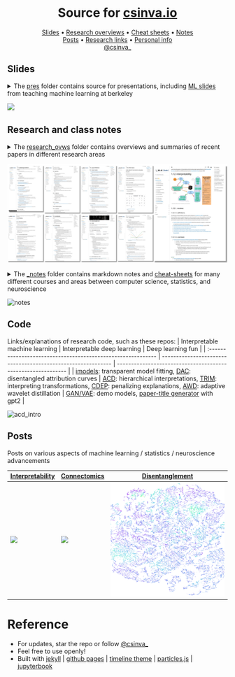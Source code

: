 <h1 align="center">Source for <a href="https://csinva.github.io">csinva.io</a></h1>

<p align="center">
  <a href="pres">Slides</a> •
  <a href="_notes/research_ovws">Research overviews</a> •
  <a href="_notes/cheat_sheets">Cheat sheets</a> •
  <a href="_notes">Notes</a>
  <br>
  <a href="_blog">Posts</a> •
  <a href="#code">Research links</a>  •
  <a href="https://scholar.google.com/citations?hl=en&user=XpttKK8AAAAJ&view_op=list_works&sortby=pubdate">Personal info</a>
  <br>
  <a href="https://twitter.com/csinva_">@csinva_</a>
</p>

## Slides

<details>
<summary>The <a href="pres">pres</a> folder contains source for presentations, including <a href="https://csinva.github.io/pres/189/#/">ML slides</a> from teaching machine learning at berkeley</summary>
The source is in markdown (<a href="https://csinva.io/blog/misc/reveal_md_enhanced/readme">built with reveal-md</a>) and is easily editable / exportable
<ul>
	<li><a href="https://csinva.io/pres/189/#/">ML slides (berkeley cs 189)</a></li>
	<li><a href="https://csinva.io/pres/188/#/">AI slides (berkeley cs 188)</a></li>   <li><a href="https://docs.google.com/presentation/d/1RIdbV279r20marRrN0b1bu2z9STkrivsMDa_Dauk8kE/present?slide=id.p">Interpretability workshop</a></li> 
	<li><a href="https://docs.google.com/presentation/d/1cdzZsyRYRs9GiR9s2-V7OO8oIcaabT5TVJFGR9qk_HY/present?slide=id.p">Disentanngled interpretations</a></li> 
</ul> 
</details>

![](assets/img/pres_demo.gif)

## Research and class notes

<details>
<summary>The <a href="_notes/research_ovws">research_ovws</a> folder contains overviews and summaries of recent papers in different research areas</summary>
<ul>
<li><a href="https://github.com/csinva/csinva.github.io/blob/master/_notes/research_ovws/ovw_interp.md">Interpretability</a></li>
<li><a href="https://csinva.io/notes/research_ovws/ovw_causal_inference.html">Causal inference</a></li>
<li><a href="https://csinva.io/notes/research_ovws/ovw_transfer_learning.html">Transfer learning</a></li>
<li><a href="https://csinva.io/notes/research_ovws/ovw_uncertainty.html">Uncertainty</a></li>
<li><a href="https://github.com/csinva/csinva.github.io/blob/master/_notes/research_ovws/ovw_dl_theory.md">DL theory</a></li>
<li><a href="https://github.com/csinva/csinva.github.io/blob/master/_notes/research_ovws/ovw_complexity.md">Complexity</a></li>
<li><a href="https://github.com/csinva/csinva.github.io/blob/master/_notes/research_ovws/ovw_scat.md">Scattering transform</a></li>
<li><a href="https://github.com/csinva/csinva.github.io/blob/master/_notes/research_ovws/ovw_dl_for_neuro.md">DL in neuroscience</a></li>
</ul>
</details>

![interp](assets/img/notes_screenshot.jpg)

<details>
<summary>The <a href="_notes">_notes</a> folder contains markdown notes and <a href="_notes/cheat_sheets">cheat-sheets</a> for many different courses and areas between computer science, statistics, and neuroscience</summary>
<ul>
  <li><a href="https://csinva.io/notes/cheat_sheets/interp.svg">Interpretability cheat sheet</a></li>
  <li><a href="https://csinva.io/notes/neuro/comp_neuro.html">Computational neuroscience</a></li>
  <li><a href="https://csinva.io/notes/stat/causal_inference.html">Causal inference notes</a></li>
  <li><a href="https://csinva.io/notes/ml/classification.html">Classification</a></li>
  <li><a href="https://csinva.io/notes/math/linear_algebra.html">Linear algebra</a></li>
  <li><a href="https://csinva.io/notes/stat/info_theory.html">Info theory</a></li>
  <li><a href="https://csinva.io/notes/ml/comp_vision.html">Computer vision</a></li>
  <li><a href="https://csinva.io/#:~:text=A%20rough%20set%20of%20notes%20which%20may%20serve%20as%20useful%20reference%20for%20people%20in%20machine%20learning%20/%20neuroscience.">Way more notes here</a></li>
</ul>
</details>

![notes](https://csinva.io/notes/cheat_sheets/interp.svg?sanitize=True)


## Code

Links/explanations of research code, such as these repos:
| Interpretable machine learning                               | Interpretable deep learning                                  | Deep learning fun                                            |
| :----------------------------------------------------------- | ------------------------------------------------------------ | ------------------------------------------------------------ |
| [imodels](https://github.com/csinva/interpretability-implementations-demos): transparent model fitting, [DAC](https://github.com/csinva/disentangled_attribution_curves): disentangled attribution curves | [ACD](https://github.com/csinva/hierarchical-dnn-interpretations): hierarchical interpretations, [TRIM](https://github.com/csinva/transformation-importance): interpreting transformations, [CDEP](https://github.com/laura-rieger/deep-explanation-penalization): penalizing explanations, [AWD](https://github.com/Yu-Group/adaptive-wavelet-distillation): adaptive wavelet distillation | [GAN/VAE](https://github.com/csinva/pytorch_gan_pretrained): demo models, [paper-title generator](https://github.com/csinva/gpt2-paper-title-generator) with gpt2 |

![acd_intro](https://csinva.io/hierarchical-dnn-interpretations/intro.svg?sanitize=True)

## Posts

Posts on various aspects of machine learning / statistics / neuroscience advancements


| [Interpretability](https://csinva.github.io/blog/research/interp) | [Connectomics](https://csinva.github.io/blog/research/connectomics) | [Disentanglement](https://csinva.io/notes/research_ovws/ovw_disentanglement.html) |
| ------------------------------------------------------------ | ------------------------------------------------------------ | ------------------------------------------------------------ |
| ![](assets/img/alexnet.png)                                  | ![](assets/img/neuron.gif)                                   | ![](assets/img/complexity.png)                               |

# Reference

- For updates, star the repo or follow [@csinva_](https://twitter.com/csinva_)
- Feel free to use openly!
- Built with [jekyll](https://jekyllrb.com/) | [github pages](https://pages.github.com/) | [timeline theme](http://kirbyt.github.io/timeline-jekyll-theme) | [particles.js](https://vincentgarreau.com/particles.js/) | [jupyterbook](https://jupyterbook.org/intro.html)
